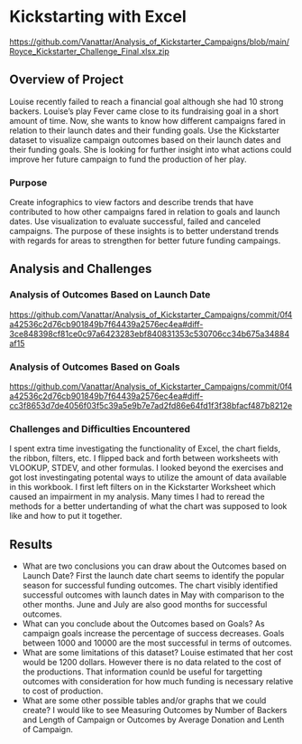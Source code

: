 # Kickstarting with Excel
https://github.com/Vanattar/Analysis_of_Kickstarter_Campaigns/blob/main/Royce_Kickstarter_Challenge_Final.xlsx.zip

## Overview of Project
Louise recently failed to reach a financial goal although she had 10 strong backers. Louise’s play Fever came close to its fundraising goal in a short amount of time. Now, she wants to know how different campaigns fared in relation to their launch dates and their funding goals. Use the Kickstarter dataset to visualize campaign outcomes based on their launch dates and their funding goals. She is looking for further insight into what actions could improve her future campaign to fund the production of her play.

### Purpose
Create infographics to view factors and describe trends that have contributed to how other campaigns fared in relation to goals and launch dates.
Use visualization to evaluate successful, failed and canceled campaigns. The purpose of these insights is to better understand trends with regards for areas to strengthen for better future funding campaings.
## Analysis and Challenges

### Analysis of Outcomes Based on Launch Date
https://github.com/Vanattar/Analysis_of_Kickstarter_Campaigns/commit/0f4a42536c2d76cb901849b7f64439a2576ec4ea#diff-3ce848398cf81ce0c97a6423283ebf840831353c530706cc34b675a34884af15

### Analysis of Outcomes Based on Goals
https://github.com/Vanattar/Analysis_of_Kickstarter_Campaigns/commit/0f4a42536c2d76cb901849b7f64439a2576ec4ea#diff-cc3f8653d7de4056f03f5c39a5e9b7e7ad2fd86e64fd1f3f38bfacf487b8212e

### Challenges and Difficulties Encountered
I spent extra time investigating the functionality of Excel, the chart fields, the ribbon, filters, etc. I flipped back and forth between worksheets with VLOOKUP, STDEV, and other formulas. I looked beyond the exercises and got lost investingating potental ways to utilize the amount of data available in this workbook. I first left filters on in the Kickstarter Worksheet which caused an impairment in my analysis. Many times I had to reread the methods for a better undertanding of what the chart was supposed to look like and how to put it together.

## Results
- What are two conclusions you can draw about the Outcomes based on Launch Date?
First the launch date chart seems to identify the popular season for successful funding outcomes. The chart visibly identified successful outcomes with launch dates in May with comparison to the other months. June and July are also good months for successful outcomes. 
- What can you conclude about the Outcomes based on Goals?
As campaign goals increase the percentage of success decreases. Goals between 1000 and 10000 are the most successful in terms of outcomes.
- What are some limitations of this dataset?
Louise estimated that her cost would be 1200 dollars. However there is no data related to the cost of the productions. That information counld  be useful for targetting outcomes with consideration for how much funding is necessary relative to cost of production.  
- What are some other possible tables and/or graphs that we could create?
I would like to see Measuring Outcomes by Number of Backers and Length of Campaign or Outcomes by Average Donation and Lenth of Campaign.

